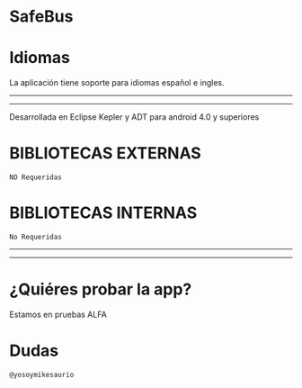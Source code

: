 SafeBus
============



# Idiomas

La aplicación tiene soporte para idiomas español e ingles.


___________________
___________________
Desarrollada en Eclipse Kepler y ADT para android 4.0 y superiores

# BIBLIOTECAS EXTERNAS 

    NO Requeridas


# BIBLIOTECAS INTERNAS

    No Requeridas
 
___________________
___________________
# ¿Quiéres probar la app?

Estamos en pruebas ALFA




# Dudas

    @yosoymikesaurio
